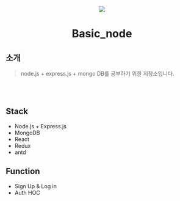 <p align="center">
<img src="https://user-images.githubusercontent.com/50766847/87493455-ce2a8880-c687-11ea-82cc-c361f4dfa3cf.jpeg" height="auto" width="auto" />
</p>

<h1 align="center">Basic_node</h1>

<h2>소개</h2>

> node.js + express.js + mongo DB를 공부하기 위한 저장소입니다.

<br></br>

## Stack
* Node.js + Express.js
* MongoDB
* React
* Redux
* antd

## Function
* Sign Up & Log in
* Auth HOC
